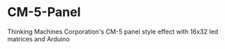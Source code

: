 # CM-5-Panel
Thinking Machines Corporation's CM-5 panel style effect with 16x32 led matrices and Arduino
